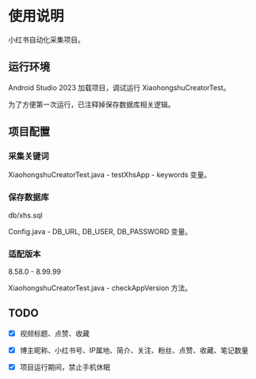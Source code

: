 # 使用说明
小红书自动化采集项目。

## 运行环境

Android Studio 2023 加载项目，调试运行 XiaohongshuCreatorTest。

为了方便第一次运行，已注释掉保存数据库相关逻辑。

## 项目配置

### 采集关键词

XiaohongshuCreatorTest.java - testXhsApp - keywords 变量。

### 保存数据库

db/xhs.sql

Config.java - DB_URL, DB_USER, DB_PASSWORD 变量。

### 适配版本

8.58.0 - 8.99.99

XiaohongshuCreatorTest.java - checkAppVersion 方法。



## TODO

- [x] 视频标题、点赞、收藏

- [x] 博主昵称、小红书号、IP属地、简介、关注、粉丝、点赞、收藏、笔记数量

- [x] 项目运行期间，禁止手机休眠
